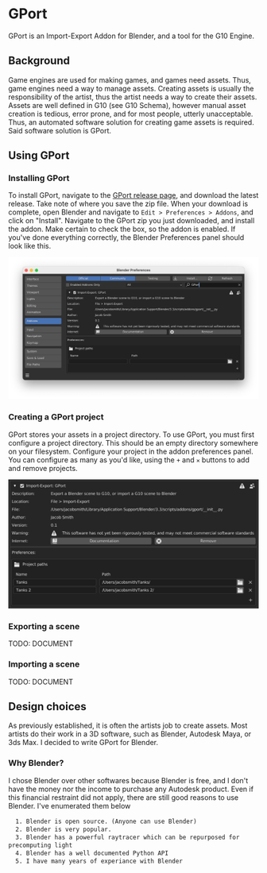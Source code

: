 # GPort
 GPort is an Import-Export Addon for Blender, and a tool for the G10 Engine. 

## Background
 Game engines are used for making games, and games need assets. Thus, game engines need a way to manage assets. Creating assets is usually the responsibility of the artist, thus the artist needs a way to create their assets. Assets are well defined in G10 (see G10 Schema), however manual asset creation is tedious, error prone, and for most people, utterly unacceptable. Thus, an automated software solution for creating game assets is required. Said software solution is GPort. 

## Using GPort
   
   ### Installing GPort
   To install GPort, navigate to the [GPort release page](https://github.com/Jacob-C-Smith/GPort/releases), and download the latest release. Take note of where you save the zip file. When your download is complete, open Blender and navigate to ```Edit > Preferences > Addons```, and click on "Install". Navigate to the GPort zip you just downloaded, and install the addon. Make certain to check the box, so the addon is enabled. If you've done everything correctly, the Blender Preferences panel should look like this.

   ![Addon Preferences](Blender%20Preferences%20panel.png)

   ### Creating a GPort project

   GPort stores your assets in a project directory. To use GPort, you must first configure a project directory. This should be an empty directory somewhere on your filesystem. Configure your project in the addon preferences panel. You can configure as many as you'd like, using the ```+``` and ```✕``` buttons to add and remove projects.

   ![Project configuration](Projects.png)

   ### Exporting a scene

   TODO: DOCUMENT

   ### Importing a scene

   TODO: DOCUMENT


## Design choices
 As previously established, it is often the artists job to create assets. Most artists do their work in a 3D software, such as Blender, Autodesk Maya, or 3ds Max. I decided to write GPort for Blender. 
 
 ### Why Blender?
 I chose Blender over other softwares because Blender is free, and I don't have the money nor the income to purchase any Autodesk product. Even if this financial restraint did not apply, there are still good reasons to use Blender. I've enumerated them below

      1. Blender is open source. (Anyone can use Blender) 
      2. Blender is very popular.
      3. Blender has a powerful raytracer which can be repurposed for precomputing light
      4. Blender has a well documented Python API
      5. I have many years of experiance with Blender